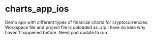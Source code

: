 # charts_app_ios
Demo app with different types of financial charts for cryptocurrencies.
Workspace file and project file is uploaded as .zip i have no idea why haven't happened before.
Need pod update to run.
